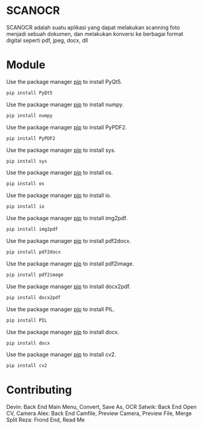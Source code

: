 # SCANOCR

SCANOCR adalah suatu aplikasi yang dapat melakukan scanning foto menjadi sebuah dokumen, dan melakukan konversi ke berbagai format digital seperti pdf, jpeg, docx, dll


# Module
Use the package manager [pip](https://pip.pypa.io/en/stable/) to install PyQt5.
```bash
pip install PyQt5
```
Use the package manager [pip](https://pip.pypa.io/en/stable/) to install numpy.
```bash
pip install numpy
```
Use the package manager [pip](https://pip.pypa.io/en/stable/) to install PyPDF2.
```bash
pip install PyPDF2
```
Use the package manager [pip](https://pip.pypa.io/en/stable/) to install sys.
```bash
pip install sys
```
Use the package manager [pip](https://pip.pypa.io/en/stable/) to install os.
```bash
pip install os
```
Use the package manager [pip](https://pip.pypa.io/en/stable/) to install io.
```bash
pip install io
```
Use the package manager [pip](https://pip.pypa.io/en/stable/) to install img2pdf.
```bash
pip install img2pdf
```
Use the package manager [pip](https://pip.pypa.io/en/stable/) to install pdf2docx.
```bash
pip install pdf2docx
```
Use the package manager [pip](https://pip.pypa.io/en/stable/) to install pdf2image.
```bash
pip install pdf2image
```
Use the package manager [pip](https://pip.pypa.io/en/stable/) to install docx2pdf.
```bash
pip install docx2pdf
```
Use the package manager [pip](https://pip.pypa.io/en/stable/) to install PIL.
```bash
pip install PIL
```
Use the package manager [pip](https://pip.pypa.io/en/stable/) to install docx.
```bash
pip install docx
```
Use the package manager [pip](https://pip.pypa.io/en/stable/) to install cv2.
```bash
pip install cv2
```
# Contributing

Devin: Back End Main Menu, Convert, Save As, OCR
Satwik: Back End Open CV, Camera
Alex: Back End Camfile, Preview Camera, Preview File, Merge Split
Reza: Frond End, Read Me
